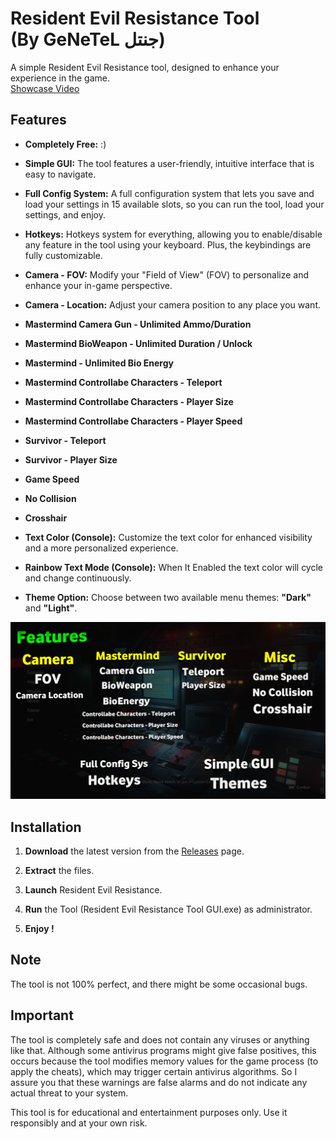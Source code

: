 # Resident Evil Resistance Tool <br/>(By GeNeTeL جنتل) 

A simple Resident Evil Resistance tool, designed to enhance your experience in the game.
<br> [Showcase Video](https://www.youtube.com/watch?v=v0CoG3lNJjQ)

## Features
- **Completely Free:** :)

- **Simple GUI:** The tool features a user-friendly, intuitive interface that is easy to navigate.

- **Full Config System:** A full configuration system that lets you save and load your settings in 15 available slots, so you can run the tool, load your settings, and enjoy.

- **Hotkeys:** Hotkeys system for everything, allowing you to enable/disable any feature in the tool using your keyboard. Plus, the keybindings are fully customizable.

- **Camera - FOV:** Modify your "Field of View" (FOV) to personalize and enhance your in-game perspective.

- **Camera - Location:** Adjust your camera position to any place you want.

- **Mastermind Camera Gun - Unlimited Ammo/Duration**

- **Mastermind BioWeapon - Unlimited Duration / Unlock**

- **Mastermind - Unlimited Bio Energy**

- **Mastermind Controllabe Characters - Teleport** 

- **Mastermind Controllabe Characters - Player Size**

- **Mastermind Controllabe Characters - Player Speed**

- **Survivor - Teleport**

- **Survivor - Player Size**

- **Game Speed**

- **No Collision**

- **Crosshair**

- **Text Color (Console):**  Customize the text color for enhanced visibility and a more personalized experience.

- **Rainbow Text Mode (Console):** When It Enabled the text color will cycle and change continuously.

- **Theme Option:** Choose between two available menu themes: **"Dark"** and **"Light"**.

![Features](https://github.com/iGeNeTeL/REResistance/blob/main/Images/Features.jpg)

## Installation
1. **Download** the latest version from the [Releases](https://github.com/iGeNeTeL/REResistance/releases) page.
   
2. **Extract** the files.
   
3. **Launch** Resident Evil Resistance.
   
4. **Run** the Tool (Resident Evil Resistance Tool GUI.exe) as administrator.
   
5. **Enjoy !**


## Note
The tool is not 100% perfect, and there might be some occasional bugs.



## Important
The tool is completely safe and does not contain any viruses or anything like that. Although some antivirus programs might give false positives, this occurs because the tool modifies memory values for the game process (to apply the cheats), which may trigger certain antivirus algorithms. 
So I assure you that these warnings are false alarms and do not indicate any actual threat to your system.

This tool is for educational and entertainment purposes only. Use it responsibly and at your own risk.


